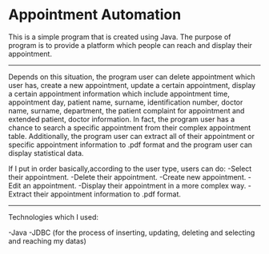 # Appointment Automation

This is a simple program that is created using Java. The
purpose of program is to provide a platform which people can
reach and display their appointment.

---

Depends on this situation, the program user can delete
appointment which user has, create a new appointment, update a
certain appointment, display a certain appointment information
which include appointment time, appointment day, patient name,
surname, identification number, doctor name, surname,
department, the patient complaint for appointment and extended
patient, doctor information. In fact, the program user has a
chance to search a specific appointment from their complex
appointment table. Additionally, the program user can extract
all of their appointment or specific appointment information
to .pdf format and the program user can display statistical
data.

If I put in order basically,according to the user type, users can do:
-Select their appointment.
-Delete their appointment.
-Create new appointment.
-Edit an appointment.
-Display their appointment in a more complex way.
-Extract their appointment information to .pdf format.

---

Technologies which I used:

-Java
-JDBC (for the process of inserting, updating, deleting and selecting and reaching my datas)
